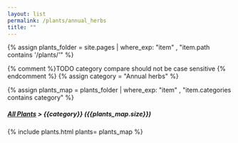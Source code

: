 ```yaml
---
layout: list                                                            
permalink: /plants/annual_herbs
title: ""
---
```


{% assign plants_folder = site.pages | where_exp: "item" , "item.path contains '/plants/'" %}

{% comment %}TODO category compare should not be case sensitive {% endcomment %}
{% assign category = "Annual herbs" %}

{% assign plants_map = plants_folder | where_exp: "item" , "item.categories contains category" %} 

<h5>
	<a href="{{ "/plants/" | prepend:site.baseurl }}">All Plants</a> > {{category}} ({{plants_map.size}})
</h5>
	
{% include plants.html 
	plants= plants_map 
%}

